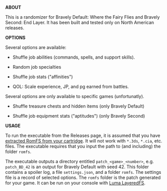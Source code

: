 **ABOUT**

This is a randomizer for Bravely Default: Where the Fairy Flies and
Bravely Second: End Layer. It has been built and tested only on North
American releases.

**OPTIONS**

Several options are available:

- Shuffle job abilities (commands, spells, and support skills).

- Random job specialties

- Shuffle job stats ("affinities")

- QOL: Scale experience, JP, and pg earned from battles.

Several options are only available to specific games (unfortunatly).

- Shuffle treasure chests and hidden items (only Bravely Default)

- Shuffle job equipment stats ("aptitudes") (only Bravely Second)

**USAGE**

To run the executable from the Releases page, it is assumed that you
have [extracted RomFS from your
cartridge](https://gist.github.com/PixelSergey/73d0a4bc1437dbaa53a1d1ce849fdda1).
It will not work with `*.3ds`, `*.cia`, etc. files. The executable
requires that you input the path to (and including) the folder
`romfs`.

The executable outputs a directory entitled
```patch_<game>_<number>```, e.g. ```patch_BD_42``` is an output for
Bravely Default with seed 42. This folder contains a spoiler log, a
file `settings.json`, and a folder `romfs`. The settings file is a
record of selected options. The `romfs` folder is the patch generated
for your game. It can be run on your console with [Luma
LayeredFS](https://gist.github.com/PixelSergey/5dbb4a9b90d290736353fa58e4fcbb42).
